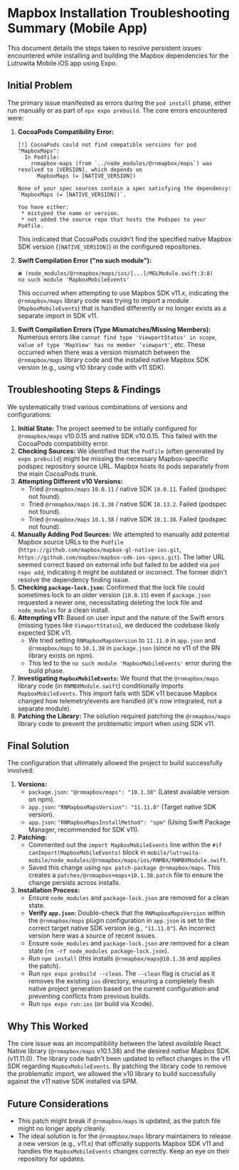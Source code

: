 # Mapbox Installation Troubleshooting Summary (Mobile App)

This document details the steps taken to resolve persistent issues encountered while installing and building the Mapbox dependencies for the Lutruwita Mobile iOS app using Expo.

## Initial Problem

The primary issue manifested as errors during the `pod install` phase, either run manually or as part of `npx expo prebuild`. The core errors encountered were:

1.  **CocoaPods Compatibility Error:**
    ```
    [!] CocoaPods could not find compatible versions for pod "MapboxMaps":
      In Podfile:
        rnmapbox-maps (from `../node_modules/@rnmapbox/maps`) was resolved to [VERSION], which depends on
          MapboxMaps (= [NATIVE_VERSION])

    None of your spec sources contain a spec satisfying the dependency: `MapboxMaps (= [NATIVE_VERSION])`.

    You have either:
     * mistyped the name or version.
     * not added the source repo that hosts the Podspec to your Podfile.
    ```
    This indicated that CocoaPods couldn't find the specified native Mapbox SDK version (`[NATIVE_VERSION]`) in the configured repositories.

2.  **Swift Compilation Error ("no such module"):**
    ```
    ❌ (node_modules/@rnmapbox/maps/ios/[...]/MGLModule.swift:3:8)
    no such module 'MapboxMobileEvents'
    ```
    This occurred when attempting to use Mapbox SDK v11.x, indicating the `@rnmapbox/maps` library code was trying to import a module (`MapboxMobileEvents`) that is handled differently or no longer exists as a separate import in SDK v11.

3.  **Swift Compilation Errors (Type Mismatches/Missing Members):**
    Numerous errors like `cannot find type 'ViewportStatus' in scope`, `value of type 'MapView' has no member 'viewport'`, etc. These occurred when there was a version mismatch between the `@rnmapbox/maps` library code and the installed native Mapbox SDK version (e.g., using v10 library code with v11 SDK).

## Troubleshooting Steps & Findings

We systematically tried various combinations of versions and configurations:

1.  **Initial State:** The project seemed to be initially configured for `@rnmapbox/maps` v10.0.15 and native SDK v10.0.15. This failed with the CocoaPods compatibility error.
2.  **Checking Sources:** We identified that the `Podfile` (often generated by `expo prebuild`) might be missing the necessary Mapbox-specific podspec repository source URL. Mapbox hosts its pods separately from the main CocoaPods trunk.
3.  **Attempting Different v10 Versions:**
    *   Tried `@rnmapbox/maps` `10.0.11` / native SDK `10.0.11`. Failed (podspec not found).
    *   Tried `@rnmapbox/maps` `10.1.38` / native SDK `10.13.2`. Failed (podspec not found).
    *   Tried `@rnmapbox/maps` `10.1.38` / native SDK `10.1.38`. Failed (podspec not found).
4.  **Manually Adding Pod Sources:** We attempted to manually add potential Mapbox source URLs to the `Podfile` (`https://github.com/mapbox/mapbox-gl-native-ios.git`, `https://github.com/mapbox/mapbox-sdk-ios-specs.git`). The latter URL seemed correct based on external info but failed to be added via `pod repo add`, indicating it might be outdated or incorrect. The former didn't resolve the dependency finding issue.
5.  **Checking `package-lock.json`:** Confirmed that the lock file could sometimes lock to an older version (`10.0.15`) even if `package.json` requested a newer one, necessitating deleting the lock file and `node_modules` for a clean install.
6.  **Attempting v11:** Based on user input and the nature of the Swift errors (missing types like `ViewportStatus`), we deduced the codebase likely expected SDK v11.
    *   We tried setting `RNMapboxMapsVersion` to `11.11.0` in `app.json` and `@rnmapbox/maps` to `10.1.38` in `package.json` (since no v11 of the RN library exists on npm).
    *   This led to the `no such module 'MapboxMobileEvents'` error during the build phase.
7.  **Investigating `MapboxMobileEvents`:** We found that the `@rnmapbox/maps` library code (in `RNMBXModule.swift`) conditionally imports `MapboxMobileEvents`. This import fails with SDK v11 because Mapbox changed how telemetry/events are handled (it's now integrated, not a separate module).
8.  **Patching the Library:** The solution required patching the `@rnmapbox/maps` library code to prevent the problematic import when using SDK v11.

## Final Solution

The configuration that ultimately allowed the project to build successfully involved:

1.  **Versions:**
    *   `package.json`: `"@rnmapbox/maps": "10.1.38"` (Latest available version on npm).
    *   `app.json`: `"RNMapboxMapsVersion": "11.11.0"` (Target native SDK version).
    *   `app.json`: `"RNMapboxMapsInstallMethod": "spm"` (Using Swift Package Manager, recommended for SDK v11).
2.  **Patching:**
    *   Commented out the `import MapboxMobileEvents` line within the `#if canImport(MapboxMobileEvents)` block in `mobile/lutruwita-mobile/node_modules/@rnmapbox/maps/ios/RNMBX/RNMBXModule.swift`.
    *   Saved this change using `npx patch-package @rnmapbox/maps`. This creates a `patches/@rnmapbox+maps+10.1.38.patch` file to ensure the change persists across installs.
3.  **Installation Process:**
    *   Ensure `node_modules` and `package-lock.json` are removed for a clean state.
    *   **Verify `app.json`:** Double-check that the `RNMapboxMapsVersion` within the `@rnmapbox/maps` plugin configuration in `app.json` is set to the correct target native SDK version (e.g., `"11.11.0"`). An incorrect version here was a source of recent issues.
    *   Ensure `node_modules` and `package-lock.json` are removed for a clean state (`rm -rf node_modules package-lock.json`).
    *   Run `npm install` (this installs `@rnmapbox/maps@10.1.38` and applies the patch).
    *   Run `npx expo prebuild --clean`. The `--clean` flag is crucial as it removes the existing `ios` directory, ensuring a completely fresh native project generation based on the current configuration and preventing conflicts from previous builds.
    *   Run `npx expo run:ios` (or build via Xcode).

## Why This Worked

The core issue was an incompatibility between the latest *available* React Native library (`@rnmapbox/maps` v10.1.38) and the desired *native* Mapbox SDK (v11.11.0). The library code hadn't been updated to reflect changes in the v11 SDK regarding `MapboxMobileEvents`. By patching the library code to remove the problematic import, we allowed the v10 library to build successfully against the v11 native SDK installed via SPM.

## Future Considerations

*   This patch might break if `@rnmapbox/maps` is updated, as the patch file might no longer apply cleanly.
*   The ideal solution is for the `@rnmapbox/maps` library maintainers to release a new version (e.g., v11.x) that officially supports Mapbox SDK v11 and handles the `MapboxMobileEvents` changes correctly. Keep an eye on their repository for updates.
